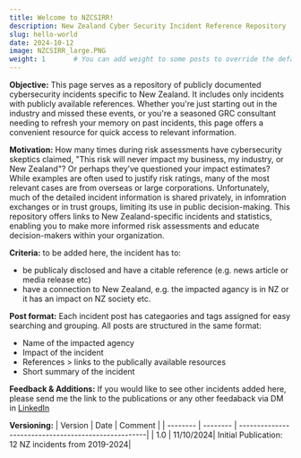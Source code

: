 ```yaml
---
title: Welcome to NZCSIRR!
description: New Zealand Cyber Security Incident Reference Repository
slug: hello-world
date: 2024-10-12
image: NZCSIRR_large.PNG
weight: 1       # You can add weight to some posts to override the default sorting (date descending)
---
```

**Objective:**
This page serves as a repository of publicly documented cybersecurity incidents specific to New Zealand. It includes only incidents with publicly available references. 
Whether you're just starting out in the industry and missed these events, or you're a seasoned GRC consultant needing to refresh your memory on past incidents, this page offers a convenient resource for quick access to relevant information.

**Motivation:**
How many times during risk assessments have cybersecurity skeptics claimed, "This risk will never impact my business, my industry, or New Zealand"? Or perhaps they’ve questioned your impact estimates? While examples are often used to justify risk ratings, many of the most relevant cases are from overseas or large corporations. Unfortunately, much of the detailed incident information is shared privately, in infomration exchanges or in trust groups, limiting its use in public decision-making. This repository offers links to New Zealand-specific incidents and statistics, enabling you to make more informed risk assessments and educate decision-makers within your organization. 

**Criteria:**
to be added here, the incident has to:
* be publicaly disclosed and have a citable reference (e.g. news article or media release etc)
* have a connection to New Zealand, e.g. the impacted agancy is in NZ or it has an impact on NZ society etc.

**Post format:**
Each incident post has categaories and tags assigned for easy searching and grouping. All posts are structured in the same format:
* Name of the impacted agency
* Impact of the incident
* References > links to the publically available resources
* Short summary of the incident

**Feedback & Additions:**
If you would like to see other incidents added here, please send me the link to the publications or any other feedaback via DM in [LinkedIn](https://www.linkedin.com/in/chrisramsthaler/) 

**Versioning:**
| Version  | Date     | Comment                                             |
| -------- | -------- | ----------------------------------------------------|
| 1.0      | 11/10/2024| Initial Publication: 12 NZ incidents from 2019-2024|